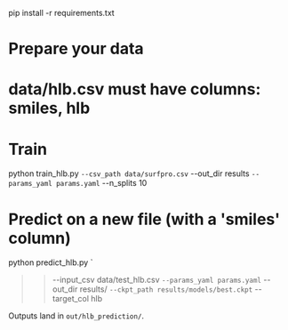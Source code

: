 


pip install -r requirements.txt

# Prepare your data
# data/hlb.csv must have columns: smiles, hlb


# Train

python train_hlb.py `
  --csv_path data/surfpro.csv `
  --out_dir results  `
  --params_yaml params.yaml `
  --n_splits 10
  
  




# Predict on a new file (with a 'smiles' column)

python predict_hlb.py `                                                                                           
>>   --input_csv data/test_hlb.csv `
>>   --params_yaml params.yaml `
>>   --out_dir results/ `
>>   --ckpt_path results/models/best.ckpt `
>>   --target_col hlb

Outputs land in `out/hlb_prediction/`.
